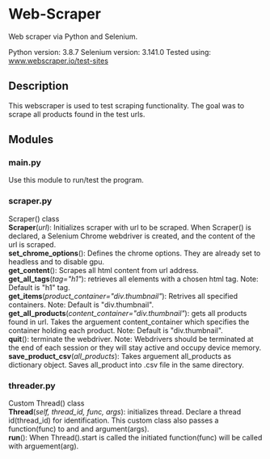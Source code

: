 # Web-Scraper
 Web scraper via Python and Selenium.
 
 Python version: 3.8.7
 Selenium version: 3.141.0
 Tested using: www.webscraper.io/test-sites
 ## Description
 This webscraper is used to test scraping functionality.  The goal was to scrape all products found in the test urls.  
 ## Modules
 ### main.py
 Use this module to run/test the program.
 ### scraper.py
 Scraper() class  
 **Scraper**(*url*): Initializes scraper with url to be scraped.  When Scraper() is declared, a Selenium Chrome webdriver is created, and the content of the url is scraped.  
 **set_chrome_options**(): Defines the chrome options.  They are already set to headless and to disable gpu.  
 **get_content**(): Scrapes all html content from url address.  
 **get_all_tags**(*tag="h1"*): retrieves all elements with a chosen html tag.  Note: Default is "h1" tag.  
 **get_items**(*product_container="div.thumbnail"*): Retrives all specified containers.  Note: Default is "div.thumbnail".  
 **get_all_products**(*content_container="div.thumbnail"*): gets all products found in url.  Takes the arguement content_container which specifies the container holding each product.  Note: Default is "div.thumbnail".  
 **quit**(): terminate the webdriver. Note: Webdrivers should be terminated at the end of each session or they will stay active and occupy device memory.  
 **save_product_csv**(*all_products*): Takes arguement all_products as dictionary object.  Saves all_product into .csv file in the same directory.  
 ### threader.py
 Custom Thread() class  
 **Thread**(*self, thread_id, func, args*): initializes thread.  Declare a thread id(thread_id) for identification.  This custom class also passes a function(func) to and and argument(args).  
 **run**(): When Thread().start is called the initiated function(func) will be called with arguement(arg).  
